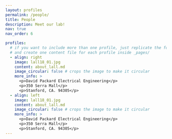 ```yaml
---
layout: profiles
permalink: /people/
title: People
description: Meet our lab! 
nav: true
nav_order: 6

profiles:
  # if you want to include more than one profile, just replicate the following block
  # and create one content file for each profile inside _pages/
  - align: right
    image: lall18_01.jpg
    content: about_lall.md
    image_circular: false # crops the image to make it circular
    more_info: >
      <p>David Packard Electrical Engineering</p>
      <p>350 Serra Mall</p>
      <p>Stanford, CA. 94305</p>
  - align: left
    image: lall18_01.jpg
    content: about_lall.md
    image_circular: false # crops the image to make it circular
    more_info: >
      <p>David Packard Electrical Engineering</p>
      <p>350 Serra Mall</p>
      <p>Stanford, CA. 94305</p> 
---
```

 
